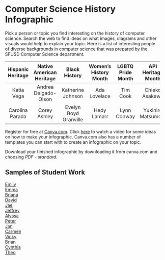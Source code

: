 # Computer Science History Infographic
Pick a person or topic you find interesting on the history of computer science. Search the web to find ideas on what images, diagrams and other visuals would help to explain your topic. Here is a list of interesting people of diverse backgrounds in computer science that was prepared by the SFUSD Computer Science department.

| Hispanic Heritage  | Native American Heritage | Black History        | Women’s History Month | LGBTQ Pride Month | API Heritage Month |
| :----:             |    :----:                |        :----:        |:----:                 |    :----:         |      :----:        |
| Katia Vega         | Andrea Delgado-Olson     |  Katherine Johnson   | Ada Lovelace          | Tim Cook          | Chieko Asakawa     |
| Carolina Parada    | Corey Ashley             | Evelyn Boyd Granville| Hedy Lamarr           | Lynn Conway       | Yukihiro Matsumoto |
 
Register for free at [Canva.com](http://www.canva.com). Click [here](https://www.youtube.com/watch?v=W1v3ILOnfGs) to watch a video for some ideas on how to make your infographic. Canva.com also has a number of templates you can start with to create an infographic on your topic.
 
Download your finished infographic by downloading it from canva.com and choosing *PDF - standard*. 

Samples of Student Work
----------------------
[Emily](EmilyGraceHopper.pdf)   
[Emma](EmmaAlanTuring.pdf)  
[Briana](BrianaMargaretHamilton.pdf)   
[David](DavidGeorgeBoole.pdf)   
[Jae](JaeKatherineJohnson.pdf)   
[Jeffrey](JeffreyKonradZuse.pdf)   
[Alyssa](AlyssaAdaLovelace.pdf)   
[Peter](PeterTimBerners-Lee.pdf)  
[Jan](JanPDP.pdf)   
[Carmen](CarminMOUSE.pdf)   
[Vicky](VickyHealthInformatics.pdf)   
[Brian](BrianPunchCards.pdf)   
[Cynthia](CynthiaJacquardLoom.pdf)   
[Theo](TheoBabbage.pdf)   
 
